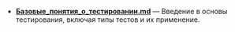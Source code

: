 - **[Базовые_понятия_о_тестировании.md](./Базовые_понятия_о_тестировании.md)** — Введение в основы тестирования, включая типы тестов и их применение.

